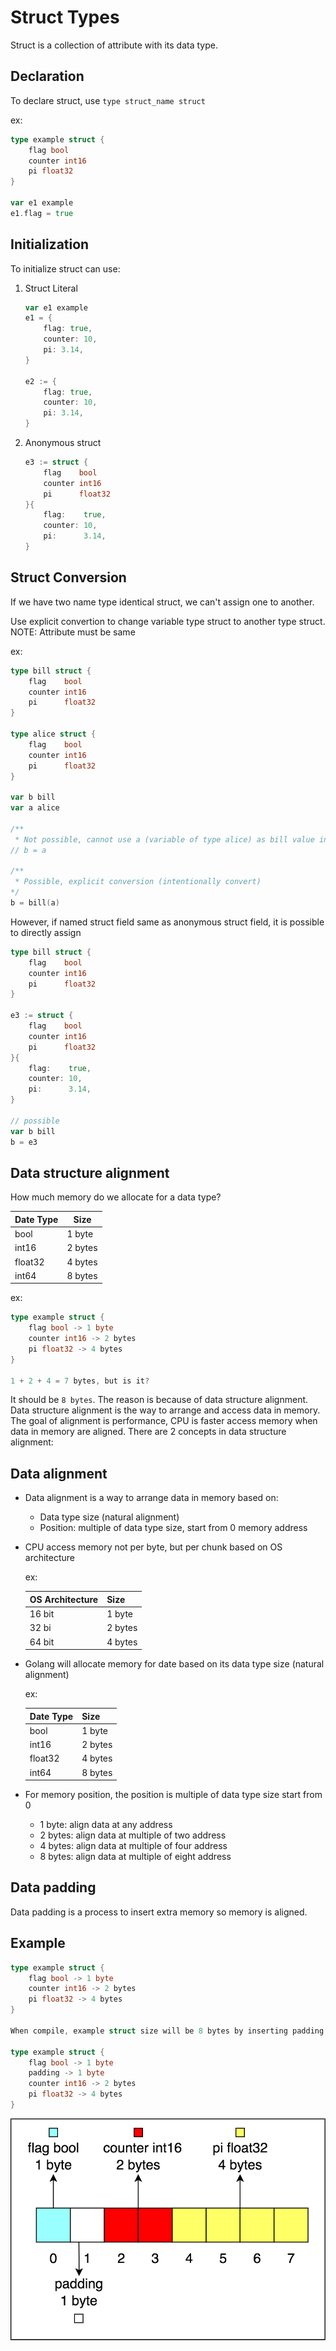 # Struct Types

Struct is a collection of attribute with its data type.

## Declaration

To declare struct, use `type struct_name struct`

ex:

```go
type example struct {
    flag bool
    counter int16
    pi float32
}

var e1 example
e1.flag = true
```

## Initialization

To initialize struct can use:

1. Struct Literal

    ```go
    var e1 example
    e1 = {
        flag: true,
        counter: 10,
        pi: 3.14,
    }

    e2 := {
        flag: true,
        counter: 10,
        pi: 3.14,
    }
    ```

2. Anonymous struct

    ```go
    e3 := struct {
        flag    bool
        counter int16
        pi      float32
    }{
        flag:    true,
        counter: 10,
        pi:      3.14,
    }
    ```

## Struct Conversion

If we have two name type identical struct, we can't assign one to another.

Use explicit convertion to change variable type struct to another type struct. NOTE: Attribute must be same

ex:

```go
type bill struct {
    flag    bool
    counter int16
    pi      float32
}

type alice struct {
    flag    bool
    counter int16
    pi      float32
}

var b bill
var a alice

/**
 * Not possible, cannot use a (variable of type alice) as bill value in assignment */
// b = a

/**
 * Possible, explicit conversion (intentionally convert)
*/
b = bill(a)
```

However, if named struct field same as anonymous struct field, it is possible to directly assign

```go
type bill struct {
    flag    bool
    counter int16
    pi      float32
}

e3 := struct {
    flag    bool
    counter int16
    pi      float32
}{
    flag:    true,
    counter: 10,
    pi:      3.14,
}

// possible
var b bill
b = e3
```

## Data structure alignment

How much memory do we allocate for a data type?

| Date Type | Size    |
|-----------|---------|
| bool      | 1 byte  |
| int16     | 2 bytes |
| float32   | 4 bytes |
| int64     | 8 bytes |

ex:

```go
type example struct {
    flag bool -> 1 byte
    counter int16 -> 2 bytes
    pi float32 -> 4 bytes
}

1 + 2 + 4 = 7 bytes, but is it?
```

It should be `8 bytes`. The reason is because of data structure alignment. Data structure alignment is the way to arrange and access data in memory. The goal of alignment is performance, CPU is faster access memory when data in memory are aligned. There are 2 concepts in data structure alignment:

## Data alignment

- Data alignment is a way to arrange data in memory based on:
  - Data type size (natural alignment)
  - Position: multiple of data type size, start from 0 memory address
- CPU access memory not per byte, but per chunk based on OS architecture

    ex:

    | OS Architecture | Size    |
    |-----------------|---------|
    | 16 bit          | 1 byte  |
    | 32 bi           | 2 bytes |
    | 64 bit          | 4 bytes |

- Golang will allocate memory for date based on its data type size (natural alignment)

    ex:

    | Date Type | Size    |
    |-----------|---------|
    | bool      | 1 byte  |
    | int16     | 2 bytes |
    | float32   | 4 bytes |
    | int64     | 8 bytes |

- For memory position, the position is multiple of data type size start from 0
  - 1 byte: align data at any address
  - 2 bytes: align data at multiple of two address
  - 4 bytes: align data at multiple of four address
  - 8 bytes: align data at multiple of eight address

## Data padding

Data padding is a process to insert extra memory so memory is aligned.

## Example

```go
type example struct {
    flag bool -> 1 byte
    counter int16 -> 2 bytes
    pi float32 -> 4 bytes
}

When compile, example struct size will be 8 bytes by inserting padding between flag and counter attribute

type example struct {
    flag bool -> 1 byte
    padding -> 1 byte
    counter int16 -> 2 bytes
    pi float32 -> 4 bytes
}
```

![data_structure_alignment](./image/data_structure_alignment.png)

